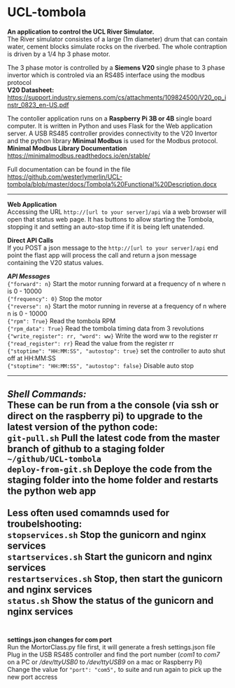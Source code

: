 # UCL-tombola

**An application to control the UCL River Simulator.**
<br>
The River simulator consistes of a large (1m diameter) drum that can contain water, cement blocks simulate rocks on the riverbed.
The whole contraption is driven by a 1/4 hp 3 phase motor.

The 3 phase motor is controlled by a **Siemens V20** single phase to 3 phase invertor which is controled via an RS485 
interface using the modbus protocol<br>
**V20 Datasheet:**
https://support.industry.siemens.com/cs/attachments/109824500/V20_op_instr_0823_en-US.pdf
  
The contoller application runs on a **Raspberry Pi 3B or 4B** single board computer. It is written in Python and uses 
Flask for the Web application server. A USB RS485 controller provides connectivity to the V20 Invertor and the python 
library **Minimal Modbus** is used for the Modbus protocol.<br>
**Minimal Modbus Library Documentation** https://minimalmodbus.readthedocs.io/en/stable/

Full documentation can be found in the file https://github.com/westerlymerlin/UCL-tombola/blob/master/docs/Tombola%20Functional%20Description.docx

---
**Web Application**
<br>
Accessing the URL `http://[url to your server]/api` via a web browser will open that status web page. It has buttons to
allow starting the Tombola, stopping it and setting an auto-stop time if it is being left unatended.

**Direct API Calls**
<br>
If you POST a json message to the `http://[url to your server]/api` end point the flast app will process the call and
return a json message containing the V20 status values.

***API Messages***
<br>
`{"forward": n}`  Start the motor running forward at a frequency of n where n is 0 - 10000<br>
`{"frequency": 0}`  Stop the motor<br>
`{"reverse": n}`  Start the motor running in reverse at a frequency of n where n is 0 - 10000<br>
`{"rpm": True}`  Read the tombola RPM<br>
`{"rpm_data": True}`  Read the tombola timing data from 3 revolutions<br>
`{"write_register": rr, "word": ww}`  Write the word ww to the register rr<br>
`{"read_register": rr}`  Read the value from the register rr<br>
`{"stoptime": "HH:MM:SS", "autostop": true}` set the controller to auto shut off at HH:MM:SS<br>
`{"stoptime": "HH:MM:SS", "autostop": false}` Disable auto stop




---
***Shell Commands:***
<br>
These can be run from a the console (via ssh or direct on the raspberry pi) to upgrade to the latest version of the
python code:<br>
`git-pull.sh`   Pull the latest code from the master branch of github to a staging folder `~/github/UCL-tombola`<br>
`deploy-from-git.sh`  Deploye the code from the staging folder into the home folder and restarts the python web app<br>
<br>
Less often used comamnds used for troubelshooting:<br>
`stopservices.sh` Stop the gunicorn and nginx services<br>
`startservices.sh` Start the gunicorn and nginx services<br>
`restartservices.sh` Stop, then start the gunicorn and nginx services<br>
`status.sh` Show the status of the gunicorn and nginx services<br>
<br>
---
**settings.json changes for com port**
<br>
Run the MortorClass.py file first, it will generate a fresh settings.json file<br>
Plug in the USB RS485 controller and find the port number (*com1* to *com7* on a PC or */dev/ttyUSB0* to
*/dev/ttyUSB9* on a mac or Raspberry Pi)  <br>
Change the value for `"port": "com5",`  to suite and run again to pick up the new port accress

